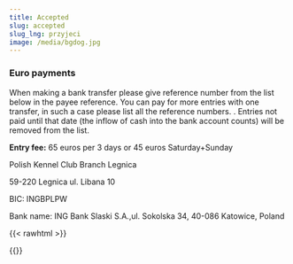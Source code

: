 ```yaml
---
title: Accepted
slug: accepted
slug_lng: przyjeci
image: /media/bgdog.jpg
---
```

### **Euro payments**

When making a bank transfer please give reference number from the list below in the payee reference. You can pay for more entries with one transfer, in such a case please list all the reference numbers. . Entries not paid until that date (the inflow of cash into the bank account counts) will be removed from the list.

**Entry fee:** 65 euros per 3 days or 45 euros Saturday+Sunday

Polish Kennel Club Branch Legnica 

59-220 Legnica ul. Libana 10



BIC: INGBPLPW

Bank name: ING Bank Slaski S.A.,ul. Sokolska 34, 40-086 Katowice, Poland

{{< rawhtml >}}<div class="google-spreadsheet" data-src="https://docs.google.com/spreadsheets/d/e/2PACX-1vTdNHPhw9naOMq81GFK9voZo7SkOoljJVjn769id3xAl6nfsS0l-G44rBWg2xLEEQG_INvk-5ZaUhY0/pubhtml?gid=0&single=true"></div>{{</rawhtml >}}